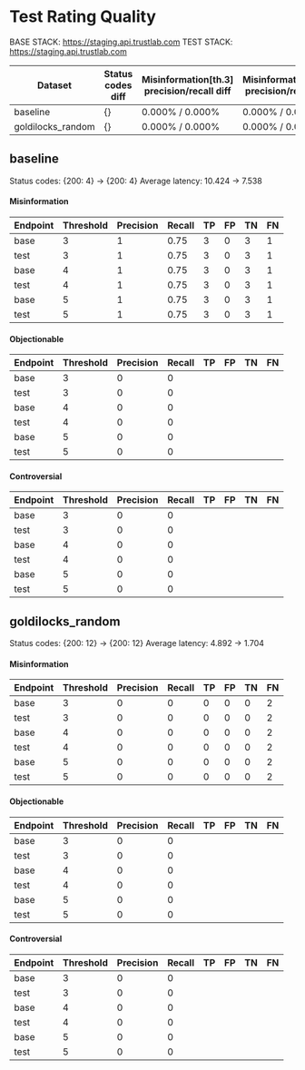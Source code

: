 # Test Rating Quality
BASE STACK: https://staging.api.trustlab.com
TEST STACK: https://staging.api.trustlab.com

| Dataset           | Status codes diff   | Misinformation[th.3] precision/recall diff   | Misinformation[th.4] precision/recall diff   | Misinformation[th.5] precision/recall diff   | Objectionable[th.3] precision/recall diff   | Objectionable[th.4] precision/recall diff   | Objectionable[th.5] precision/recall diff   | Controversial[th.3] precision/recall diff   | Controversial[th.4] precision/recall diff   | Controversial[th.5] precision/recall diff   |
|-------------------|---------------------|----------------------------------------------|----------------------------------------------|----------------------------------------------|---------------------------------------------|---------------------------------------------|---------------------------------------------|---------------------------------------------|---------------------------------------------|---------------------------------------------|
| baseline          | {}                  | 0.000% / 0.000%                              | 0.000% / 0.000%                              | 0.000% / 0.000%                              | 0.000% / 0.000%                             | 0.000% / 0.000%                             | 0.000% / 0.000%                             | 0.000% / 0.000%                             | 0.000% / 0.000%                             | 0.000% / 0.000%                             |
| goldilocks_random | {}                  | 0.000% / 0.000%                              | 0.000% / 0.000%                              | 0.000% / 0.000%                              | 0.000% / 0.000%                             | 0.000% / 0.000%                             | 0.000% / 0.000%                             | 0.000% / 0.000%                             | 0.000% / 0.000%                             | 0.000% / 0.000%                             |

## baseline
Status codes: {200: 4} -> {200: 4}
Average latency: 10.424 -> 7.538
#### Misinformation
| Endpoint   |   Threshold |   Precision |   Recall |   TP |   FP |   TN |   FN |
|------------|-------------|-------------|----------|------|------|------|------|
| base       |           3 |           1 |     0.75 |    3 |    0 |    3 |    1 |
| test       |           3 |           1 |     0.75 |    3 |    0 |    3 |    1 |
| base       |           4 |           1 |     0.75 |    3 |    0 |    3 |    1 |
| test       |           4 |           1 |     0.75 |    3 |    0 |    3 |    1 |
| base       |           5 |           1 |     0.75 |    3 |    0 |    3 |    1 |
| test       |           5 |           1 |     0.75 |    3 |    0 |    3 |    1 |

#### Objectionable
| Endpoint   |   Threshold |   Precision |   Recall | TP   | FP   | TN   | FN   |
|------------|-------------|-------------|----------|------|------|------|------|
| base       |           3 |           0 |        0 |      |      |      |      |
| test       |           3 |           0 |        0 |      |      |      |      |
| base       |           4 |           0 |        0 |      |      |      |      |
| test       |           4 |           0 |        0 |      |      |      |      |
| base       |           5 |           0 |        0 |      |      |      |      |
| test       |           5 |           0 |        0 |      |      |      |      |

#### Controversial
| Endpoint   |   Threshold |   Precision |   Recall | TP   | FP   | TN   | FN   |
|------------|-------------|-------------|----------|------|------|------|------|
| base       |           3 |           0 |        0 |      |      |      |      |
| test       |           3 |           0 |        0 |      |      |      |      |
| base       |           4 |           0 |        0 |      |      |      |      |
| test       |           4 |           0 |        0 |      |      |      |      |
| base       |           5 |           0 |        0 |      |      |      |      |
| test       |           5 |           0 |        0 |      |      |      |      |

## goldilocks_random
Status codes: {200: 12} -> {200: 12}
Average latency: 4.892 -> 1.704
#### Misinformation
| Endpoint   |   Threshold |   Precision |   Recall |   TP |   FP |   TN |   FN |
|------------|-------------|-------------|----------|------|------|------|------|
| base       |           3 |           0 |        0 |    0 |    0 |    0 |    2 |
| test       |           3 |           0 |        0 |    0 |    0 |    0 |    2 |
| base       |           4 |           0 |        0 |    0 |    0 |    0 |    2 |
| test       |           4 |           0 |        0 |    0 |    0 |    0 |    2 |
| base       |           5 |           0 |        0 |    0 |    0 |    0 |    2 |
| test       |           5 |           0 |        0 |    0 |    0 |    0 |    2 |

#### Objectionable
| Endpoint   |   Threshold |   Precision |   Recall | TP   | FP   | TN   | FN   |
|------------|-------------|-------------|----------|------|------|------|------|
| base       |           3 |           0 |        0 |      |      |      |      |
| test       |           3 |           0 |        0 |      |      |      |      |
| base       |           4 |           0 |        0 |      |      |      |      |
| test       |           4 |           0 |        0 |      |      |      |      |
| base       |           5 |           0 |        0 |      |      |      |      |
| test       |           5 |           0 |        0 |      |      |      |      |

#### Controversial
| Endpoint   |   Threshold |   Precision |   Recall | TP   | FP   | TN   | FN   |
|------------|-------------|-------------|----------|------|------|------|------|
| base       |           3 |           0 |        0 |      |      |      |      |
| test       |           3 |           0 |        0 |      |      |      |      |
| base       |           4 |           0 |        0 |      |      |      |      |
| test       |           4 |           0 |        0 |      |      |      |      |
| base       |           5 |           0 |        0 |      |      |      |      |
| test       |           5 |           0 |        0 |      |      |      |      |
